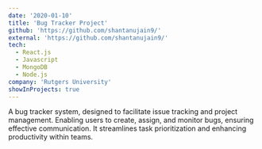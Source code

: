 ```yaml
---
date: '2020-01-10'
title: 'Bug Tracker Project'
github: 'https://github.com/shantanujain9/'
external: 'https://github.com/shantanujain9/'
tech:
  - React.js
  - Javascript
  - MongoDB
  - Node.js
company: 'Rutgers University'
showInProjects: true
---
```


A bug tracker system, designed to facilitate issue tracking and project management. Enabling users to create, assign, and monitor bugs, ensuring effective communication. It streamlines task prioritization and enhancing productivity within teams.
